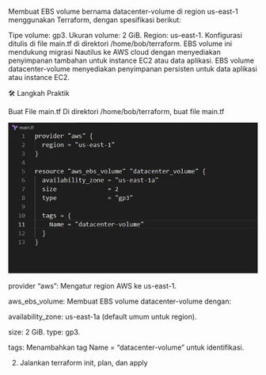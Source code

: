 Membuat EBS volume bernama datacenter-volume di region us-east-1 menggunakan Terraform, dengan spesifikasi berikut:

Tipe volume: gp3.
Ukuran volume: 2 GiB.
Region: us-east-1.
Konfigurasi ditulis di file main.tf di direktori /home/bob/terraform. EBS volume ini mendukung migrasi Nautilus ke AWS cloud dengan menyediakan penyimpanan tambahan untuk instance EC2 atau data aplikasi.
EBS volume datacenter-volume menyediakan penyimpanan persisten untuk data aplikasi atau instance EC2.

🛠 Langkah Praktik


Buat File main.tf
Di direktori /home/bob/terraform, buat file main.tf


![alt text](image-13.png)


provider “aws”: Mengatur region AWS ke us-east-1.


aws_ebs_volume: Membuat EBS volume datacenter-volume dengan:


availability_zone: us-east-1a (default umum untuk region).


size: 2 GiB.
type: gp3.


tags: Menambahkan tag Name = “datacenter-volume” untuk identifikasi.


2. Jalankan terraform init, plan, dan apply